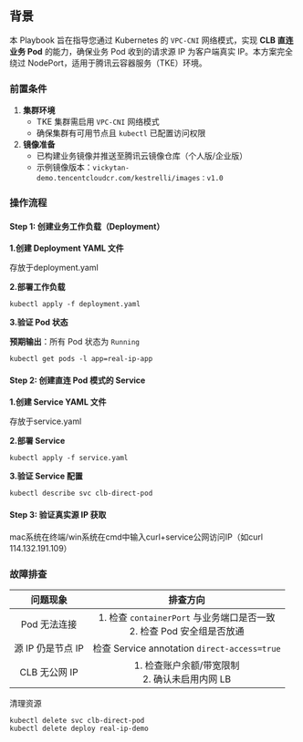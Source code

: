 
## 背景

本 Playbook 旨在指导您通过 Kubernetes 的 `VPC-CNI` 网络模式，实现 ​**CLB 直连业务 Pod**​ 的能力，确保业务 Pod 收到的请求源 IP 为客户端真实 IP。本方案完全绕过 NodePort，适用于腾讯云容器服务（TKE）环境。

### 前置条件

1. ​**集群环境**​
	- TKE 集群需启用 `VPC-CNI` 网络模式
	- 确保集群有可用节点且 `kubectl` 已配置访问权限
2. ​**镜像准备**​
	- 已构建业务镜像并推送至腾讯云镜像仓库（个人版/企业版）
	- 示例镜像版本：`vickytan-demo.tencentcloudcr.com/kestrelli/images：v1.0`

### 操作流程

#### Step 1: 创建业务工作负载（Deployment）

​**1.创建 Deployment YAML 文件**​

存放于deployment.yaml

**2.部署工作负载**​

``` 
kubectl apply -f deployment.yaml
```

**3.验证 Pod 状态**


​**预期输出**​：所有 Pod 状态为 `Running`
```
kubectl get pods -l app=real-ip-app
```


#### Step 2: 创建直连 Pod 模式的 Service


**1.创建 Service YAML 文件**​

存放于service.yaml

**2.部署 Service**​
```
kubectl apply -f service.yaml
```

​**3.验证 Service 配置**​
```
kubectl describe svc clb-direct-pod
```


#### Step 3: 验证真实源 IP 获取

mac系统在终端/win系统在cmd中输入curl+service公网访问IP（如curl 114.132.191.109）


### 故障排查


|问题现象|排查方向|
|:-:|:-:|
|Pod 无法连接|1. 检查 `containerPort` 与业务端口是否一致<br>2. 检查 Pod 安全组是否放通|
|源 IP 仍是节点 IP|检查 Service annotation `direct-access=true`|
|CLB 无公网 IP|1. 检查账户余额/带宽限制<br>2. 确认未启用内网 LB|

清理资源
```
kubectl delete svc clb-direct-pod
kubectl delete deploy real-ip-demo
```
